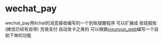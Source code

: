 # wechat_pay

wechat_pay用itchat的消息接收编写的一个到账提醒程序
可以扩展成 收钱报账(微信已经有自带)  充值支付 自动发卡之类的
可以根据[xixunyun_web]编写一个自助下单的功能

[xixunyun_web]: https://github.com/sohyunQVQ/xixunyun_web